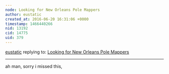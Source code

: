 ```yaml
---
node: Looking for New Orleans Pole Mappers
author: eustatic
created_at: 2016-06-20 16:31:06 +0000
timestamp: 1466440266
nid: 13192
cid: 14775
uid: 379
---
```




[eustatic](../profile/eustatic) replying to: [Looking for New Orleans Pole Mappers](../notes/eloisereid/06-13-2016/looking-for-new-orleans-pole-mappers)

----
ah man, sorry i missed this, 